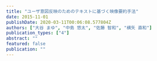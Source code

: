 ```yaml
---
title: "ユーザ意図反映のためのテキストに基づく映像要約手法"
date: 2015-11-01
publishDate: 2020-03-11T00:06:08.577804Z
authors: ["大谷 まゆ", "中島 悠太", "佐藤 智和", "横矢 直和"]
publication_types: ["4"]
abstract: ""
featured: false
publication: ""
---
```



